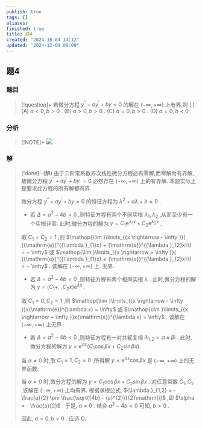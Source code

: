 ```yaml
---
publish: true
tags: []
aliases: 
finished: true
title: 题4
created: "2024-10-04 14:12"
updated: "2024-12-09 09:09"
---
```

## 题4
### 题目
> [!question]+
> 若微分方程 ${y}^{\prime \prime } + a{y}^{\prime } + {by} = 0$ 的解在 $( {-\infty , + \infty })$ 上有界,则 ( )
> (A) $a < 0, b > 0$ . 
> (B) $a > 0, b > 0$ . 
> (C) $a = 0, b > 0$ . 
> (D) $a = 0, b < 0$ .
### 分析
> [!NOTE]+
> ![](https://img.hwenyi.live/202412091709753.webp)
### 解
> [!done]-
> (解) 由于二阶常系数齐次线性微分方程必有零解,而零解为有界解,故微分方程 ${y}^{\prime \prime } + a{y}^{\prime } + {by}$ $= 0$ 必然存在 $( {-\infty , + \infty })$ 上的有界解. 本题实际上是要求此方程的所有解都有界.
> 
> 微分方程 ${y}^{\prime \prime } + a{y}^{\prime } + {by} = 0$ 的特征方程为 ${\lambda }^{2} + {a\lambda } + b = 0$ .
> 
> - 若 $\Delta = {a}^{2} - {4b} > 0$ ,则特征方程有两个不同实根 ${\lambda }_{1},{\lambda }_{2}$ ,从而至少有一个实根非零. 此时,微分方程的解为 $y = {C}_{1}{\mathrm{e}}^{{\lambda }_{1}x} + {C}_{2}{\mathrm{e}}^{{\lambda }_{2}x}$ .
> 
> 取 ${C}_{1} = {C}_{2} = 1$ ,则 $\mathop{\lim }\limits_{{x \rightarrow - \infty }}( {{\mathrm{e}}^{{\lambda }_{1}x} + {\mathrm{e}}^{{\lambda }_{2}x}}) = + \infty$ 或 $\mathop{\lim }\limits_{{x \rightarrow + \infty }}( {{\mathrm{e}}^{{\lambda }_{1}x} + {\mathrm{e}}^{{\lambda }_{2}x}}) = + \infty$ . 该解在 $( {-\infty , + \infty })$ 上. 无界.
> 
> - 若 $\Delta = {a}^{2} - {4b} = 0$ ,则特征方程有两个相同实根 $\lambda$ . 此时,微分方程的解为 $y = ( {{C}_{1} + }.$ $. {{C}_{2}x}) {\mathrm{e}}^{\lambda x}$ .
> 
> 取 ${C}_{1} = 0,{C}_{2} = 1$ ,则 $\mathop{\lim }\limits_{{x \rightarrow - \infty }}x{\mathrm{e}}^{\lambda x} = \infty$ 或 $\mathop{\lim }\limits_{{x \rightarrow + \infty }}x{\mathrm{e}}^{\lambda x} = \infty$ . 该解在 $( {-\infty , + \infty })$ 上无界.
> 
> - 若 $\Delta = {a}^{2} - {4b} < 0$ ,则特征方程有一对共轭复根 ${\lambda }_{1,2} = \alpha \pm \beta \mathrm{i}$ . 此时,微分方程的解为 $y = {\mathrm{e}}^{\alpha x}( {{C}_{1}\cos {\beta x} + {C}_{2}\sin {\beta x}}) .$
> 
> 当 $\alpha \neq 0$ 时,取 ${C}_{1} = 1,{C}_{2} = 0$ ,所得解 $y = {\mathrm{e}}^{\alpha x}\cos {\beta x}$ 是 $( {-\infty , + \infty })$ 上的无界函数.
> 
> 当 $\alpha = 0$ 时,微分方程的解为 $y = {C}_{1}\cos {\beta x} + {C}_{2}\sin {\beta x}$ . 对任意常数 ${C}_{1},{C}_{2}$ ,该解在 $( {-\infty , + \infty })$ 上均有界. 根据求根公式, ${\lambda }_{1,2} = - \frac{a}{2} \pm \frac{\sqrt{{4b} - {a}^{2}}}{2}\mathrm{i}$ ,即 $\alpha = - \frac{a}{2}$ . 于是, $a = 0$ . 结合 ${a}^{2} - {4b} < 0$ 可知, $b > 0$ .
> 
> 因此, $a = 0, b > 0$ . 应选 C.